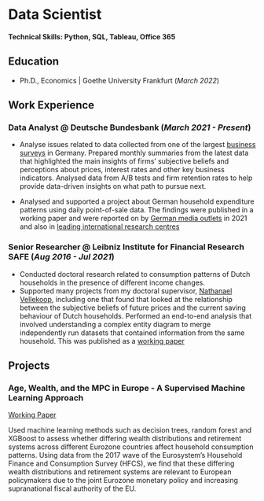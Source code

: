 # Data Scientist

#### Technical Skills: Python, SQL, Tableau, Office 365

## Education
- Ph.D., Economics | Goethe University Frankfurt (_March 2022_)								       		

## Work Experience
### Data Analyst @ Deutsche Bundesbank (_March 2021 - Present_)

- Analyse issues related to data collected from one of the largest [business surveys](https://shorturl.at/xzSV1) in Germany. Prepared monthly summaries from the latest data that highlighted
the main insights of firms’ subjective beliefs and perceptions about prices, interest rates and other key business indicators. Analysed data from A/B tests and firm retention rates to help
provide data-driven insights on what path to pursue next. 

- Analysed and supported a project about German household expenditure patterns using daily point-of-sale data. The findings were published in a working paper and were reported on by [German media outlets](https://shorturl.at/kHJP2) in 2021 and also in [leading international research centres](https://shorturl.at/uARU6) 

### Senior Researcher @ Leibniz Institute for Financial Research SAFE (_Aug 2016 - Jul 2021_)
- Conducted doctoral research related to consumption patterns of Dutch households in the presence of different income changes. 
- Supported many projects from my doctoral supervisor, [Nathanael Vellekoop](https://www.nvellekoop.nl/), including one that found that looked at the relationship between the subjective beliefs of future
prices and the current saving behaviour of Dutch households. Performed an end-to-end analysis that involved understanding a complex entity diagram to merge independently run datasets that contained information from the same household. This was published as a [working paper](https://shorturl.at/cjT350)

## Projects
### Age, Wealth, and the MPC in Europe - A Supervised Machine Learning Approach
[Working Paper](https://papers.ssrn.com/sol3/papers.cfm?abstract_id=4360002)

Used machine learning methods such as decision trees, random forest and XGBoost to assess whether differing wealth distributions and retirement systems across different Eurozone countries affect household consumption patterns. Using data from the 2017 wave of the Eurosystem’s Household Finance and Consumption Survey (HFCS), we find that these differing wealth distributions and retirement systems are relevant to European policymakers due to the joint Eurozone monetary policy and increasing supranational fiscal authority of the EU. 

